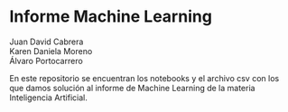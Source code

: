 # Informe Machine Learning

Juan David Cabrera <br />
Karen Daniela Moreno <br />
Álvaro Portocarrero <br />

En este repositorio se encuentran los notebooks y el archivo csv con los que damos solución al informe de Machine Learning de la materia Inteligencia Artificial.
